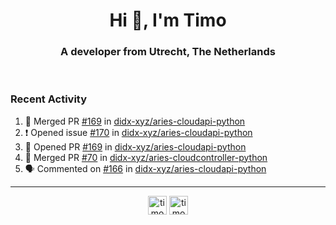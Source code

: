 <h1 align="center">Hi 👋, I'm Timo</h1>
<h3 align="center">A developer from Utrecht, The Netherlands</h3>
<br/>
<!-- https://github.com/rahuldkjain/github-profile-readme-generator --!>

<!--  <p align="left"><img src="https://github-readme-stats.vercel.app/api?username=timoglastra&show_icons=true&count_private=true&" alt="timoglastra" /></p> --!>

<!--
Github language stats
<p align="left"><img src="https://github-readme-stats.vercel.app/api/top-langs/?username=timoglastra&layout=compact" alt="timoglastra" /><p>
-->

<!-- Codestats language stats -->
<!-- <p align="left"><img src="https://codestats-readme.vercel.app/api/top-langs/?username=timoglastra&layout=compact&language_count=12" alt="timoglastra" /><p>    --!>
  
<h3>Recent Activity</h3>

<!--START_SECTION:activity-->
1. 🎉 Merged PR [#169](https://github.com/didx-xyz/aries-cloudapi-python/pull/169) in [didx-xyz/aries-cloudapi-python](https://github.com/didx-xyz/aries-cloudapi-python)
2. ❗️ Opened issue [#170](https://github.com/didx-xyz/aries-cloudapi-python/issues/170) in [didx-xyz/aries-cloudapi-python](https://github.com/didx-xyz/aries-cloudapi-python)
3. 💪 Opened PR [#169](https://github.com/didx-xyz/aries-cloudapi-python/pull/169) in [didx-xyz/aries-cloudapi-python](https://github.com/didx-xyz/aries-cloudapi-python)
4. 🎉 Merged PR [#70](https://github.com/didx-xyz/aries-cloudcontroller-python/pull/70) in [didx-xyz/aries-cloudcontroller-python](https://github.com/didx-xyz/aries-cloudcontroller-python)
5. 🗣 Commented on [#166](https://github.com/didx-xyz/aries-cloudapi-python/issues/166) in [didx-xyz/aries-cloudapi-python](https://github.com/didx-xyz/aries-cloudapi-python)
<!--END_SECTION:activity-->

---

<p align="center">
<a href="https://twitter.com/timoglastra" target="blank"><img align="center" src="https://cdn.jsdelivr.net/npm/simple-icons@3.0.1/icons/twitter.svg" alt="timoglastra" height="30" width="30" /></a>
<a href="https://linkedin.com/in/timoglastra" target="blank"><img align="center" src="https://cdn.jsdelivr.net/npm/simple-icons@3.0.1/icons/linkedin.svg" alt="timoglastra" height="30" width="30" /></a>
</p>



